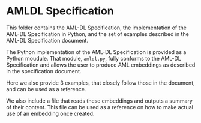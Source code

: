 # AMLDL Specification

This folder contains the AML-DL Specification, the implementation of the
AML-DL Specification in Python, and the set of examples described in the
AML-DL Specification document.

The Python implementation of the AML-DL Specification is provided as
a Python moudule. That module, `amldl.py`, fully conforms to the AML-DL
Specification and allows the user to produce AML embeddings as described in the
specification document.

Here we also provide 3 examples, that closely follow those in the document,
and can be used as a reference.

We also include a file that reads these embeddings and outputs a summary
of their content. This file can be used as a reference on how to make actual
use of an embedding once created.
